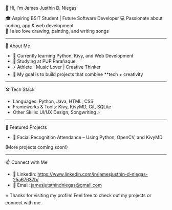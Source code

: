  👋 Hi, I'm James Justhin D. Niegas  

🎓 Aspiring BSIT Student | Future Software Developer
💻 Passionate about coding, app & web development  
🎨 I also love drawing, painting, and writing songs  

--------------------------------------------------------------------------------

 🚀 About Me
- 🔭 Currently learning Python, Kivy, and Web Development
- 🏫 Studying at PUP Parañaque 
- ⚡ Athlete | Music Lover | Creative Thinker  
- 🌱 My goal is to build projects that combine **tech + creativity

--------------------------------------------------------------------------------

 🛠️ Tech Stack
- Languages: Python, Java, HTML, CSS  
- Frameworks & Tools: Kivy, KivyMD, Git, SQLite  
- Other Skills: UI/UX Design, Songwriting 🎶  

--------------------------------------------------------------------------------

 📂 Featured Projects 
- 🤖 Facial Recognition Attendance – Using Python, OpenCV, and KivyMD  

(More projects coming soon!) 

--------------------------------------------------------------------------------

 📫 Connect with Me
- 💼 LinkedIn: https://www.linkedin.com/in/jamesjusthin-d-niegas-25a67637b/
- 📧 Email: jamesjutsthindniegas@gmail.com  



⭐ Thanks for visiting my profile! Feel free to check out my projects or connect with me. 
